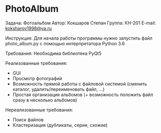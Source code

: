 # PhotoAlbum

Задача: Фотоальбом
Автор: Кокшаров Степан
Группа: КН-201
E-mail: koksharov1998@ya.ru

Инструкция:
Для начала работы программы нужно запустить файл photo_album.py с помощью интерпретатора Python 3.6

Требования:
Необходима библиотека PyQt5

Реализованные требования:
- GUI
- Просмотр фотографий
- Возможность прямой работы с файловой системой (сменить каталог, удалить/переименовать файл, …)
- Простая организация альбомов (+ возможность положить файл сразу в несколько альбомов)


Нереализованные требования:
- Поиск файлов
- Кластеризация (дубликаты, серии, схожие)
